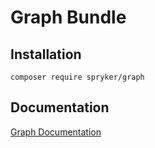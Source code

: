 # Graph Bundle

## Installation

```
composer require spryker/graph
```

## Documentation

[Graph Documentation](https://spryker.github.io/graph/index.html)




